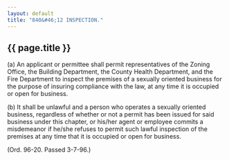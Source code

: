 ```yaml
---
layout: default 
title: "840&#46;12 INSPECTION."
---
```


{{ page.title }}
----------------

​(a) An applicant or permittee shall permit representatives of the
Zoning Office, the Building Department, the County Health Department,
and the Fire Department to inspect the premises of a sexually oriented
business for the purpose of insuring compliance with the law, at any
time it is occupied or open for business.

​(b) It shall be unlawful and a person who operates a sexually oriented
business, regardless of whether or not a permit has been issued for said
business under this chapter, or his/her agent or employee commits a
misdemeanor if he/she refuses to permit such lawful inspection of the
premises at any time that it is occupied or open for business.

(Ord. 96-20. Passed 3-7-96.)
